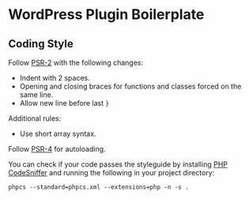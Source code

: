 # WordPress Plugin Boilerplate

## Coding Style

Follow [PSR-2](http://www.php-fig.org/psr/psr-2/) with the following changes:

- Indent with 2 spaces.
- Opening and closing braces for functions and classes forced on the same line.
- Allow new line before last `}`

Additional rules:

- Use short array syntax.

Follow [PSR-4](http://www.php-fig.org/psr/psr-4/) for autoloading.

You can check if your code passes the styleguide by installing [PHP CodeSniffer](https://github.com/squizlabs/PHP_CodeSniffer) and running the following in your project directory:

```
phpcs --standard=phpcs.xml --extensions=php -n -s .
```
